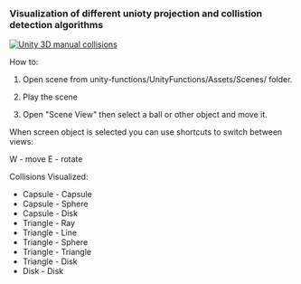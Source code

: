 ### Visualization of different unioty projection and collistion detection algorithms

[![Unity 3D manual collisions](https://img.youtube.com/vi/1xbVyvCTEwU/0.jpg)](https://www.youtube.com/watch?v=1xbVyvCTEwU)

How to:

1. Open scene from unity-functions/UnityFunctions/Assets/Scenes/ folder.

2. Play the scene

3. Open "Scene View" then select a ball or other object and move it.

When screen object is selected you can use shortcuts to switch between views:

W - move
E - rotate

Collisions Visualized:

* Capsule - Capsule
* Capsule - Sphere
* Capsule - Disk
* Triangle - Ray
* Triangle - Line
* Triangle - Sphere
* Triangle - Triangle
* Triangle - Disk
* Disk - Disk